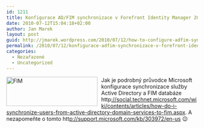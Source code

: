 ```yaml
---
id: 1211
title: Konfigurace AD/FIM synchronizace v Forefront Identity Manager 2010
date: 2010-07-12T15:04:18+02:00
author: Jan Marek
layout: post
guid: http://jmarek.wordpress.com/2010/07/12/how-to-configure-adfim-sync-in-forefront-identity-manager-2010
permalink: /2010/07/12/konfigurace-adfim-synchronizace-v-forefront-identity-manager-2010/
categories:
  - Nezařazené
  - Uncategorized
---
```

<div id="msgcns!6E7B9216726D07B8!360" class="bvMsg">
  <div>
    <a href="http://janmarek.eu/wp-content/uploads/2010/10/fim5b55d1.png" rel="WLPP"><img style="display: inline; margin: 0 10px 0 0; border: 0;" title="FIM" src="http://janmarek.eu/wp-content/uploads/2010/10/fim5b55d1.png?w=280" alt="FIM" width="240" height="77" align="left" border="0" /></a>Jak je podrobný průvodce Microsoft konfigurace synchronizace služby Active Directory a FIM databáze http<a href="http://social.technet.microsoft.com/wiki/contents/articles/how-do-i-synchronize-users-from-active-directory-domain-services-to-fim.aspx">://social.technet.microsoft.com/wiki/contents/articles/how-do-i-synchronize-users-from-active-directory-domain-services-to-fim.aspx</a>. A nezapomeňte o tomto htt<a href="http://support.microsoft.com/kb/303972/en-us">p://support.microsoft.com/kb/303972/en-us</a> 😉
  </div>
</div>